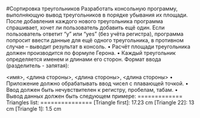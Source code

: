 #Сортировка треугольников
Разработать консольную программу, выполняющую вывод треугольников в порядке убывания
их площади. После добавления каждого нового треугольника программа спрашивает, хочет ли
пользователь добавить ещё один. Если пользователь ответит “y” или “yes” (без учёта регистра),
программа попросит ввести данные для ещё одного треугольника, в противном случае – выводит
результат в консоль.
• Расчёт площади треугольника должен производится по формуле Герона.
• Каждый треугольник определяется именем и длинами его сторон.
Формат ввода (разделитель - запятая):

<имя>, <длина стороны>, <длина стороны>, <длина стороны>
• Приложение должно обрабатывать ввод чисел с плавающей точкой.
• Ввод должен быть нечувствителен к регистру, пробелам, табам.
• Вывод данных должен быть следующем примере:
============= Triangles list: ===============
[Triangle first]: 17.23 сm
[Triangle 22]: 13 cm
[Triangle 1]: 1.5 cm